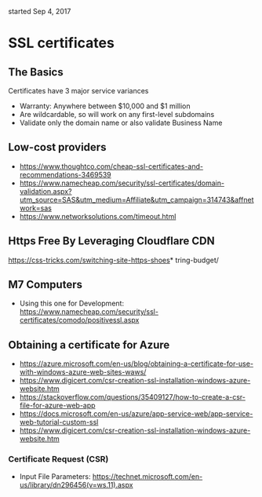 started Sep 4, 2017

# SSL certificates
## The Basics
Certificates have 3 major service variances
*  Warranty: Anywhere between $10,000 and $1 million
*  Are wildcardable, so will work on any first-level subdomains
* Validate only the domain name or also validate Business Name

## Low-cost providers
*   https://www.thoughtco.com/cheap-ssl-certificates-and-recommendations-3469539
*   https://www.namecheap.com/security/ssl-certificates/domain-validation.aspx?utm_source=SAS&utm_medium=Affiliate&utm_campaign=314743&affnetwork=sas
*   https://www.networksolutions.com/timeout.html

## Https Free By Leveraging Cloudflare CDN
https://css-tricks.com/switching-site-https-shoes*   tring-budget/

## M7 Computers
* Using this one for Development: https://www.namecheap.com/security/ssl-certificates/comodo/positivessl.aspx

## Obtaining a certificate for Azure
* https://azure.microsoft.com/en-us/blog/obtaining-a-certificate-for-use-with-windows-azure-web-sites-waws/
* https://www.digicert.com/csr-creation-ssl-installation-windows-azure-website.htm
* https://stackoverflow.com/questions/35409127/how-to-create-a-csr-file-for-azure-web-app
* https://docs.microsoft.com/en-us/azure/app-service-web/app-service-web-tutorial-custom-ssl
* https://www.digicert.com/csr-creation-ssl-installation-windows-azure-website.htm

### Certificate Request (CSR)
* Input File Parameters: https://technet.microsoft.com/en-us/library/dn296456(v=ws.11).aspx
